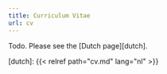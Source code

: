 ```yaml
---
title: Curriculum Vitae
url: cv
---
```


Todo. Please see the [Dutch page][dutch].

[dutch]: {{< relref path="cv.md" lang="nl" >}}
